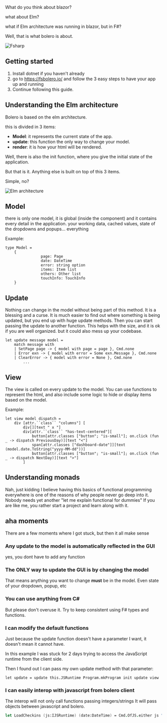  What do you think about blazor?

what about Elm?

what if Elm architecture was running in blazor, but in F#?

Well, that is what bolero is about. 

 ![Fsharp](https://upload.wikimedia.org/wikipedia/commons/5/57/Fsharp_logo.png)

 ## Getting started
1. Install dotnet if you haven't already
2. go to https://fsbolero.io/ and follow the 3 easy steps to have your app up and running
3. Continue following this guide.


## Understanding the Elm architecture

Bolero is based on the elm architecture.

this is divided in 3 items:
- **Model**: it represents the current state of the app.
- **update**: this function the only way to change your model. 
- **render**: it is how your html will be rendered. 

Well, there is also the init function, where you give the initial state of the application.

But that is it. Anything else is built on top of this 3 items.

Simple, no?

![Elm architecture](https://guide.elm-lang.org/architecture/buttons.svg)


## Model
there is only one model, 
it is global (inside the component) and it contains every detail in the application.
your working data, cached values, state of the dropdowns and popups... everything

Example:
```
type Model =
    {
				page: Page
				date: DateTime
				error: string option
				items: Item list
				others: Other list
				touchInfo: TouchInfo
    }
```

## Update
Nothing can change in the model without being part of this method.
It is a blessing and a curse.
It is much easier to find out where something is being updated, but you end up with huge update methods.
Then you can start passing the update to another function.
This helps with the size, and it is ok if you are well organized. but it could also mess up your codebase.

```
let update message model =
    match message with
    | SetPage page -> { model with page = page }, Cmd.none
    | Error exn -> { model with error = Some exn.Message }, Cmd.none
    | ClearError -> { model with error = None }, Cmd.none
		...
```
## View
The view is called on every update to the model.
You can use functions to represent the html, and also include some logic to hide or display items based on the model.

Example:
```
let view model dispatch =
    div [attr.``class`` "columns"] [
        div[][text " x "]
        div[attr.``class`` "has-text-centered"][
            button[attr.classes ["button"; "is-small"]; on.click (fun _ -> dispatch PreviousDay)][text "<"]
            span[attr.classes ["dashboard-date"]][text (model.date.ToString("yyyy-MM-dd"))]
            button[attr.classes ["button"; "is-small"]; on.click (fun _ -> dispatch NextDay)][text ">"]
        ]
```


## Understanding monads

Nah, just kidding
I believe having this basics of functional programming everywhere is one of the reasons of why people never go deep into it.
Nobody needs yet another "let me explain functional for dummies"
If you are like me, you rather start a project and learn along with it.

## aha moments

There are a few moments where I got stuck, but then it all make sense

### Any update to the model is automatically reflected in the GUI
yes, you dont have to add any function

### The ONLY way to update the GUI is by changing the model
That means anything you want to change **must** be in the model. Even state of your dropdown, popup, etc

### You can use anything from C#
But please don't overuse it. Try to keep consistent using F# types and functions.

### I can modify the default functions
Just because the update function doesn't have a parameter I want, it doesn't mean it cannot have.

In this example I was stuck for 2 days trying to access the JavaScript runtime from the client side.

Then I found out I can pass my own update method with that parameter:
```
let update = update this.JSRuntime Program.mkProgram init update view
```

### I can easily interop with javascript from bolero client
The interop will not only call functions passing integers/strings
It will pass objects between javascript and bolero.

```FSharp
let LoadCheckins (js:IJSRuntime) (date:DateTime) = Cmd.OfJS.either js "FromStorage" [| "checkins_" + date.ToString("yyyy-MM-dd") |] CheckinsLoaded Error
```
